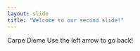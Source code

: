 ```yaml
---
layout: slide
title: "Welcome to our second slide!"
---
```

Carpe Dieme
Use the left arrow to go back!
